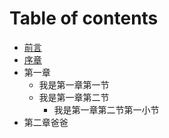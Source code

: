 # Table of contents

* [前言](README.md)
* [序章](untitled.md)
* 第一章
  * 我是第一章第一节
  * 我是第一章第二节
    * 我是第一章第二节第一小节
* 第二章爸爸

